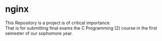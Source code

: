 # nginx
This Repository is a project is of critical importance. <br>
That is for submitting final exams the C Programming (2) course in the first semester of our sophomore year.

